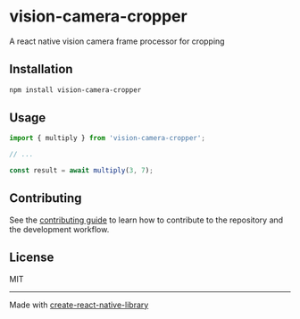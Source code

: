 # vision-camera-cropper

A react native vision camera frame processor for cropping

## Installation

```sh
npm install vision-camera-cropper
```

## Usage

```js
import { multiply } from 'vision-camera-cropper';

// ...

const result = await multiply(3, 7);
```

## Contributing

See the [contributing guide](CONTRIBUTING.md) to learn how to contribute to the repository and the development workflow.

## License

MIT

---

Made with [create-react-native-library](https://github.com/callstack/react-native-builder-bob)
